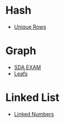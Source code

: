 # Hash
* [Unique Rows](https://www.hackerrank.com/contests/exam-2022-part1-sda/challenges/unique-rows/submissions/code/1387829323)

# Graph
* [SDA EXAM](https://www.hackerrank.com/contests/exam-2022-part1-sda/challenges/sda-exam/submissions/code/1387829660)
* [Leafs](https://www.hackerrank.com/contests/exam-2022-part2-sda/challenges/leafs/submissions/code/1387829832)

# Linked List
* [Linked Numbers](https://www.hackerrank.com/contests/exam-2022-part2-sda/challenges/linked-numbers/submissions/code/1387722231)
